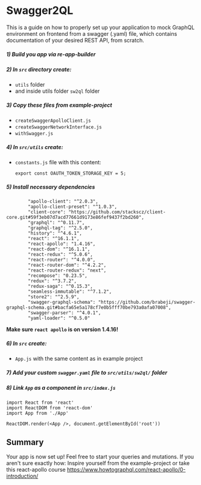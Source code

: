 # Swagger2QL
This is a guide on how to properly set up your application to mock GraphQL environment on frontend from a swagger (.yaml) file, which contains documentation of your desired REST API, from scratch.

##### 1) Build you app via re-app-builder
##### 2) In `src` directory create:
 
 - `utils` folder
 - and inside utils folder `sw2ql` folder

##### 3) Copy these files from example-project
 - `createSwaggerApolloClient.js`
 - `createSwaggerNetworkInterface.js`
 - `withSwagger.js`

##### 4) In `src/utils` create:
 - `constants.js` file with this content:
    ```
    export const OAUTH_TOKEN_STORAGE_KEY = 5;
    ```
##### 5) Install necessary dependencies
```
		"apollo-client": "^2.0.3",
		"apollo-client-preset": "^1.0.3",
		"client-core": "https://github.com/stackscz/client-core.git#59f3eb07d7acd77661d9173e86fef9437f2bd260",
		"graphql": "^0.11.7",
		"graphql-tag": "^2.5.0",
		"history": "^4.6.1",
		"react": "^16.1.1",
		"react-apollo": "1.4.16",
		"react-dom": "^16.1.1",
		"react-redux": "^5.0.6",
		"react-router": "^4.0.0",
		"react-router-dom": "^4.2.2",
		"react-router-redux": "next",
		"recompose": "0.23.5",
		"redux": "^3.7.2",
		"redux-saga": "^0.15.3",
		"seamless-immutable": "^7.1.2",
		"store2": "^2.5.9",
		"swagger-graphql-schema": "https://github.com/brabeji/swagger-graphql-schema.git#bacfa65e5a178cf7e0b5fff70be793a0afa07008",
		"swagger-parser": "^4.0.1",
		"yaml-loader": "^0.5.0"
```

**Make sure `react apollo` is on version 1.4.16!**

##### 6) In `src` create:
 - `App.js` with the same content as in example project

##### 7) Add your custom `swagger.yaml` file to `src/utils/sw2ql/` folder

##### 8) Link `App` as a component in `src/index.js`

```
import React from 'react'
import ReactDOM from 'react-dom'
import App from './App'

ReactDOM.render(<App />, document.getElementById('root'))
```
## Summary

Your app is now set up! Feel free to start your queries and mutations. If you aren't sure exactly how: Inspire yourself from the example-project or take this react-apollo course https://www.howtographql.com/react-apollo/0-introduction/
